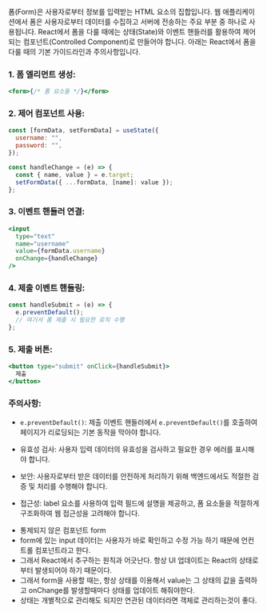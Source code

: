 폼(Form)은 사용자로부터 정보를 입력받는 HTML 요소의 집합입니다. 웹 애플리케이션에서 폼은 사용자로부터 데이터를 수집하고 서버에 전송하는 주요 부분 중 하나로 사용됩니다. React에서 폼을 다룰 때에는 상태(State)와 이벤트 핸들러를 활용하여 제어되는 컴포넌트(Controlled Component)로 만들어야 합니다. 아래는 React에서 폼을 다룰 때의 기본 가이드라인과 주의사항입니다.

### 1. 폼 엘리먼트 생성:

```jsx
<form>{/* 폼 요소들 */}</form>
```

### 2. 제어 컴포넌트 사용:

```jsx
const [formData, setFormData] = useState({
  username: "",
  password: "",
});

const handleChange = (e) => {
  const { name, value } = e.target;
  setFormData({ ...formData, [name]: value });
};
```

### 3. 이벤트 핸들러 연결:

```jsx
<input
  type="text"
  name="username"
  value={formData.username}
  onChange={handleChange}
/>
```

### 4. 제출 이벤트 핸들링:

```jsx
const handleSubmit = (e) => {
  e.preventDefault();
  // 여기서 폼 제출 시 필요한 로직 수행
};
```

### 5. 제출 버튼:

```jsx
<button type="submit" onClick={handleSubmit}>
  제출
</button>
```

### 주의사항:

- `e.preventDefault()`: 제출 이벤트 핸들러에서 `e.preventDefault()`를 호출하여 페이지가 리로딩되는 기본 동작을 막아야 합니다.

- 유효성 검사: 사용자 입력 데이터의 유효성을 검사하고 필요한 경우 에러를 표시해야 합니다.

- 보안: 사용자로부터 받은 데이터를 안전하게 처리하기 위해 백엔드에서도 적절한 검증 및 처리를 수행해야 합니다.

- 접근성: label 요소를 사용하여 입력 필드에 설명을 제공하고, 폼 요소들을 적절하게 구조화하여 웹 접근성을 고려해야 합니다.

* 통제되지 않은 컴포넌트 form
* form에 있는 input 데이터는 사용자가 바로 확인하고 수정 가능 하기 때문에 언컨트롤 컴포넌트라고 한다.
* 그래서 React에서 추구하는 원칙과 어긋난다. 항상 UI 업데이트는 React의 상태로부터 발생되어야 하기 때문이다.
* 그래서 form을 사용할 때는, 항상 상태를 이용해서 value는 그 상태의 값을 출력하고 onChange를 발생할때마다 상태를 업데이트 해줘야한다.
* 상태는 개별적으로 관리해도 되지만 연관된 데이터라면 객체로 관리하는것이 좋다.
